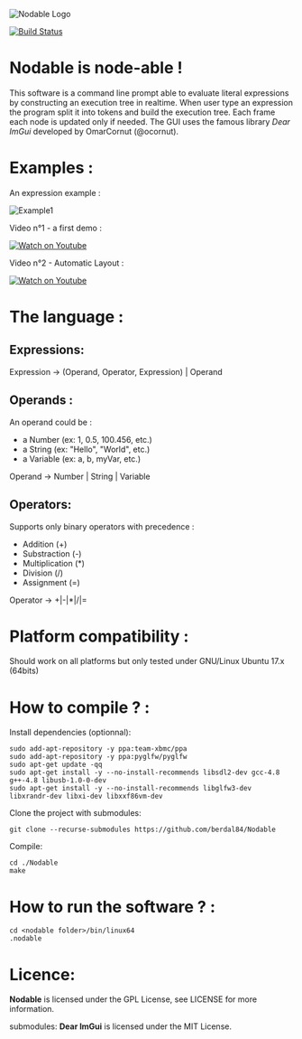 ![Nodable Logo](https://github.com/berdal84/Nodable/blob/master/data/icon.png)

[![Build Status](https://travis-ci.org/berdal84/Nodable.svg?branch=master)](https://travis-ci.org/berdal84/Nodable)

Nodable is node-able !
======================

This software is a command line prompt able to evaluate literal expressions by constructing an execution tree in realtime.
When user type an expression the program split it into tokens and build the execution tree. Each frame each node is updated only if needed. The GUI uses the famous library *Dear ImGui* developed by OmarCornut (@ocornut).

Examples :
==========

An expression example :

![Example1](https://github.com/berdal84/Nodable/blob/master/screenshots/2018_05_20_Simplified_Graphs.png)

Video n°1 - a first demo :

[![Watch on Youtube](https://img.youtube.com/vi/1TWPsUd66XY/0.jpg)](http://www.youtube.com/watch?v=1TWPsUd66XY)

Video n°2 - Automatic Layout :

[![Watch on Youtube](https://img.youtube.com/vi/-4N3Krlsr_s/0.jpg)](http://www.youtube.com/watch?v=-4N3Krlsr_s)


The language :
==============

Expressions:
------------

Expression -> (Operand, Operator, Expression) | Operand

Operands :
----------

An operand could be :

- a Number (ex: 1, 0.5, 100.456, etc.)
- a String (ex: "Hello", "World", etc.)
- a Variable (ex: a, b, myVar, etc.)

Operand -> Number | String | Variable

Operators:
----------

Supports only binary operators with precedence :

- Addition (+)
- Substraction (-)
- Multiplication (*)
- Division (/)
- Assignment (=)

Operator -> +|-|*|/|=


Platform compatibility :
========================
Should work on all platforms but only tested under GNU/Linux Ubuntu 17.x (64bits)

How to compile ? :
==================
Install dependencies (optionnal):

```
sudo add-apt-repository -y ppa:team-xbmc/ppa
sudo add-apt-repository -y ppa:pyglfw/pyglfw
sudo apt-get update -qq
sudo apt-get install -y --no-install-recommends libsdl2-dev gcc-4.8 g++-4.8 libusb-1.0-0-dev
sudo apt-get install -y --no-install-recommends libglfw3-dev libxrandr-dev libxi-dev libxxf86vm-dev
```
Clone the project with submodules:
```
git clone --recurse-submodules https://github.com/berdal84/Nodable
```

Compile:
```
cd ./Nodable
make
```

How to run the software ? :
===========================

```
cd <nodable folder>/bin/linux64
.nodable
```

Licence:
=========
**Nodable** is licensed under the GPL License, see LICENSE for more information.

submodules: **Dear ImGui** is licensed under the MIT License.
